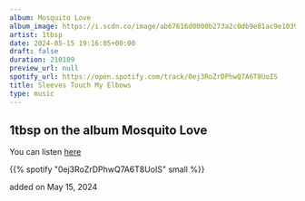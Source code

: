 ```yaml
---
album: Mosquito Love
album_image: https://i.scdn.co/image/ab67616d0000b273a2c0db9e81ac9e103975ba1e
artist: 1tbsp
date: 2024-05-15 19:16:05+00:00
draft: false
duration: 210109
preview_url: null
spotify_url: https://open.spotify.com/track/0ej3RoZrDPhwQ7A6T8UoIS
title: Sleeves Touch My Elbows
type: music
---
```



## 1tbsp on the album Mosquito Love

You can listen [here](https://open.spotify.com/track/0ej3RoZrDPhwQ7A6T8UoIS)

{{% spotify "0ej3RoZrDPhwQ7A6T8UoIS" small %}}

added on May 15, 2024